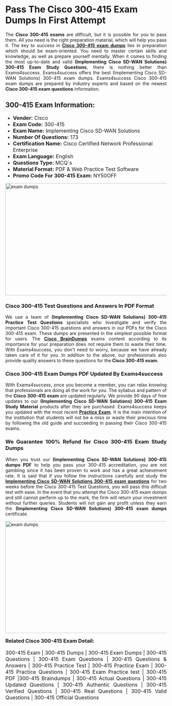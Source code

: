 <h1><strong><strong>Pass The Cisco 300-415 Exam Dumps In First Attempt</strong></strong></h1> <p style="text-align:justify">The <strong>Cisco 300-415 exams</strong> are difficult, but it is possible for you to pass them. All you need is the right preparation material, which will help you pass it. The key to success in <a href="https://www.exams4success.com/cisco/300-415-pdf-exam-dumps"><strong>Cisco 300-415 exam dumps</strong></a> lies in preparation which should be exam-oriented. You need to master certain skills and knowledge, as well as prepare yourself mentally. When it comes to finding the most up-to-date and valid <strong>(Implementing Cisco SD-WAN Solutions) 300-415 Exam Study Questions</strong>, there is nothing better than Exams4success. Exams4success offers the best (Implementing Cisco SD-WAN Solutions) 300-415 exam dumps. Exams4success Cisco 300-415 exam dumps are prepared by industry experts and based on the newest <strong>Cisco 300-415 exam questions</strong> information.</p> <h2><strong><strong>300-415 Exam Information:</strong></strong></h2> <ul> <li><span style="font-size:16px"><strong>Vender:</strong> Cisco</span></li> <li><span style="font-size:16px"><strong>Exam Code:</strong> 300-415</span></li> <li><span style="font-size:16px"><strong>Exam Name:</strong> Implementing Cisco SD-WAN Solutions</span></li> <li><span style="font-size:16px"><strong>Number Of Questions:</strong> 173</span></li> <li><span style="font-size:16px"><strong>Certification Name:</strong> Cisco Certified Network Professional Enterprise</span></li> <li><span style="font-size:16px"><strong>Exam Language:</strong> English</span></li> <li><span style="font-size:16px"><strong>Questions Type:</strong> MCQ`s</span></li> <li><span style="font-size:16px"><strong>Material Format:</strong> PDF & Web Practice Test Software</span></li> <li><span style="font-size:16px"><strong>Promo Code For 300-415 Exam: </strong>NY50OFF</span></li> </ul> <p><a href="https://www.exams4success.com/cisco/300-415-pdf-exam-dumps" rel="no-follow"><img alt="exam dumps" src="https://www.certcollections.com/uploads/content/infrist1.png" style="height:350px; width:750px" /></a></p> <h3><strong>Cisco 300-415 Test Questions and Answers In PDF Format</strong></h3> <p style="text-align:justify">We use a team of <strong>(Implementing Cisco SD-WAN Solutions) 300-415 Practice Test Questions</strong> specialists who investigate and verify the important Cisco 300-415 questions and answers in our PDFs for the Cisco 300-415 exam. These dumps are presented in the simplest possible format for users. The <a href="https://www.exams4success.com/cisco-exam-dumps"><strong>Cisco BrainDumps</strong></a> exams content according to its importance for your preparation does not require them to waste their time. With Exams4success, you don't need to worry, because we have already taken care of it for you. In addition to the above, our professionals also provide quality answers to these questions for the<strong> Cisco 300-415 exam</strong>.</p> <h3><strong> Cisco 300-415 Exam Dumps PDF Updated By Exams4success</strong></h3> <p style="text-align:justify">With Exams4success, once you become a member, you can relax knowing that professionals are doing all the work for you. The syllabus and pattern of the <strong>Cisco 300-415 exam </strong>are updated regularly. We provide 90 days of free updates to our <strong>(Implementing Cisco SD-WAN Solutions) 300-415 Exam Study Material</strong> products after they are purchased. Exams4success keeps you updated with the most recent <a href="https://www.exams4success.com/"><strong>Practice Exam</strong></a>. It is the main intention of the institution that students will not be a miss or waste their precious time by following the old guide and succeeding in passing their Cisco 300-415 exams.</p> <h3 style="text-align:justify"><strong>We Guarantee 100% Refund for Cisco 300-415 Exam Study Dumps</strong></h3> <p style="text-align:justify">When you trust our <strong>(Implementing Cisco SD-WAN Solutions) 300-415 dumps PDF</strong> to help you pass your 300-415 accreditation, you are not gambling since it has been proven to work and has a great achievement rate. It is said that if you follow the instructions carefully and study the <a href="https://www.exams4success.com/cisco/300-415-pdf-exam-dumps"><strong>Implementing Cisco SD-WAN Solutions 300-415 exam questions</strong></a> for two weeks before the Cisco 300-415 Test Questions, you will pass this difficult test with ease. In the event that you attempt the Cisco 300-415 exam dumps and still cannot perform up to the mark, the firm will return your investment without further queries. Students will not gain any profit unless they earn the <strong>(Implementing Cisco SD-WAN Solutions) 300-415 exam dumps</strong> certificate.</p> <p style="text-align:justify"><a href="https://www.exams4success.com/cisco/300-415-pdf-exam-dumps" rel="no-follow"><img alt="exam dumps" src="https://www.certcollections.com/uploads/content/free_demo1.png" style="height:350px; width:750px" /></a></p> <p style="text-align:justify"><span style="font-size:16px"><strong>Related Cisco 300-415 Exam Detail:</strong></span><br /> <br /> <span style="font-size:16px">300-415 Exam | 300-415 Dumps | 300-415 Exam Dumps | 300-415 Questions | 300-415 Exam Questions | 300-415 Questions & Answers | 300-415 Practice Test | 300-415 Practice Exam | 300-415 Practice Questions | 300-415 Exam Practice test | 300-415 PDF |300-415 Braindumps | 300-415 Actual Questions | 300-415 Updated Questions | 300-415 Authentic Questions | 300-415 Verified Questions | 300-415 Real Questions | 300-415 Valid Questions | 300-415 Official Questions</span></p>
